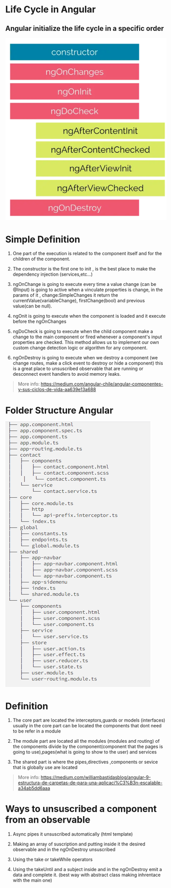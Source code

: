 # Life Cycle in Angular

## Angular initialize the life cycle in a specific order

![life_cycle](./images/life_cycle.png)

# Simple Definition

1. One part of the execution is related to the component itself and for the children of the component.

2. The constructor is the first one to init , is the best place to make the dependency injection (services,etc...)

3. ngOnChange is going to execute every time a value change (can be @Input) is going to active when a vinculate properties is change, in the params of it , change:SimpleChanges it return the currentValue(variableChange), firstChange(bool) and previous value(can be null).

4. ngOnit is going to execute when the component is loaded and it execute before the ngOnChanges

5. ngDoCheck is going to execute when the child component make a change to the main component or fired whenever a component's input properties are checked. This method allows us to implement our own custom change detection logic or algorithm for any component.

6. ngOnDestroy is going to execute when we destroy a component (we change routes, make a click event to destroy or hide a component) this is a great place to unsuscribed observable that are running or desconnect event handlers to avoid memory leaks.

> More info: https://medium.com/angular-chile/angular-componentes-y-sus-ciclos-de-vida-aa639e13a688

# Folder Structure Angular

![folder_structure](./images/folder_structure.png)

# Definition

1. The core part are located the interceptors,guards or models (interfaces) usually in the core part can be located the components that dont need to be refer in a module

2. The module part are located all the modules (modules and routing) of the components divide by the component(component that the pages is going to use),pages(what is going to show to the user) and services

3. The shared part is where the pipes,directives ,components or sevice that is globally use are located

> More info: https://medium.com/williambastidasblog/angular-9-estructura-de-carpetas-de-para-una-aplicaci%C3%B3n-escalable-a34ab5dd6aaa

# Ways to unsuscribed a component from an observable

1. Async pipes it unsuscribed automatically (html template)

2. Making an array of suscription and putting inside it the desired observable and in the ngOnDestroy unsuscribed

3. Using the take or takeWhile operators

4. Using the takeUntil and a subject inside and in the ngOnDestroy emit a data and complete it. (best way with abstract class making inhrentace with the main one)
